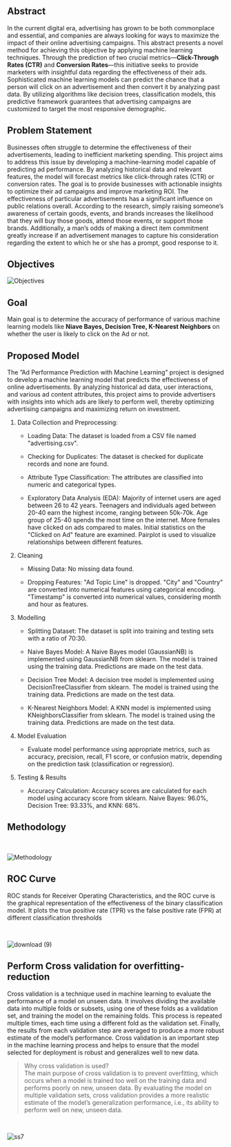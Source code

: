 ## Abstract
In the current digital era, advertising has grown to be both commonplace and essential, and companies are always looking for ways to maximize the impact of their online advertising campaigns. This abstract presents a novel method for achieving this objective by applying machine learning techniques. Through the prediction of two crucial metrics—**Click-Through Rates (CTR)** and **Conversion Rates**—this initiative seeks to provide marketers with insightful data regarding the effectiveness of their ads. Sophisticated machine learning models can predict the chance that a person will click on an advertisement and then convert it by analyzing past data. By utilizing algorithms like decision trees, classification models, this predictive framework guarantees that advertising campaigns are customized to target the most responsive demographic.


## Problem Statement
Businesses often struggle to determine the effectiveness of their advertisements, leading to inefficient marketing spending. This project aims to address this issue by developing a machine-learning model capable of predicting ad performance. By analyzing historical data and relevant features, the model will forecast metrics like click-through rates (CTR) or conversion rates. The goal is to provide businesses with actionable insights to optimize their ad campaigns and improve marketing ROI.
The effectiveness of particular advertisements has a significant influence on public relations overall. According to the research, simply raising someone’s awareness of certain goods, events, and brands increases the likelihood that they will buy those goods, attend those events, or support those brands. Additionally, a man’s odds of making a direct item commitment greatly increase if an advertisement manages to capture his consideration regarding the extent to which he or she has a prompt, good response to it.


## Objectives
![Objectives](https://github.com/Ashwani-Verma-07/NewsFlash-App/assets/89683890/37fa8c0d-d4bc-4249-9383-6c72fad288fe)


## Goal 
Main goal is to determine the accuracy of performance of various machine learning models like **Niave Bayes, Decision Tree, K-Nearest Neighbors** on whether the user is likely to click on the Ad or not.


## Proposed Model
The ”Ad Performance Prediction with Machine Learning” project is designed to develop a machine learning model that predicts the effectiveness of online advertisements. By analyzing historical ad data, user interactions, and various ad content attributes, this project aims to provide advertisers with insights into which ads are likely to perform well, thereby optimizing advertising campaigns and maximizing return on investment.

1. Data Collection and Preprocessing:
   * Loading Data: The dataset is loaded from a CSV file named "advertising.csv".
   
   * Checking for Duplicates: The dataset is checked for duplicate records and none are found.
   
   * Attribute Type Classification: The attributes are classified into numeric and categorical types.
   
   * Exploratory Data Analysis (EDA): Majority of internet users are aged between 26 to 42 years. Teenagers and individuals aged between 20-40 earn the highest income, 
    ranging between 50k-70k. Age group of 25-40 spends the most time on the internet. More females have clicked on ads compared to males. Initial statistics on the "Clicked 
    on Ad" feature are examined. Pairplot is used to visualize relationships between different features.

2. Cleaning
   * Missing Data: No missing data found.
     
   * Dropping Features: "Ad Topic Line" is dropped. "City" and "Country" are converted into numerical features using categorical encoding. "Timestamp" is converted into 
     numerical values, considering month and hour as features.

3. Modelling
   * Splitting Dataset: The dataset is split into training and testing sets with a ratio of 70:30.
     
   * Naive Bayes Model: A Naive Bayes model (GaussianNB) is implemented using GaussianNB from sklearn. The model is trained using the training data. Predictions are made on 
     the test data.
     
   * Decision Tree Model: A decision tree model is implemented using DecisionTreeClassifier from sklearn. The model is trained using the training data. Predictions are made 
    on the test data.

   * K-Nearest Neighbors Model: A KNN model is implemented using KNeighborsClassifier from sklearn. The model is trained using the training data. Predictions are made on the 
    test data.

4. Model Evaluation
   * Evaluate model performance using appropriate metrics, such as accuracy, precision, recall, F1 score, or confusion matrix, depending on the prediction task (classification or regression).

5. Testing & Results
   * Accuracy Calculation: Accuracy scores are calculated for each model using accuracy score from sklearn. Naive Bayes: 96.0%,  Decision Tree: 93.33%, and KNN: 68%.


## Methodology

<br>

![Methodology](https://github.com/Ashwani-Verma-07/Predicting-Performance-of-Advertisement/assets/89683890/fa27d175-3cbb-42df-8998-494dc784a7b8)

## ROC Curve
ROC stands for Receiver Operating Characteristics, and the ROC curve is the graphical representation of the effectiveness of the binary classification model. It plots the true positive rate (TPR) vs the false positive rate (FPR) at different classification thresholds

<br>

![download (9)](https://github.com/Ashwani-Verma-07/Predicting-Performance-of-Advertisement/assets/89683890/af0d17c4-6403-429f-bd9c-0a8d59bc5a72)

## Perform Cross validation for overfitting-reduction
Cross validation is a technique used in machine learning to evaluate the performance of a model on unseen data. It involves dividing the available data into multiple folds or subsets, using one of these folds as a validation set, and training the model on the remaining folds. This process is repeated multiple times, each time using a different fold as the validation set. Finally, the results from each validation step are averaged to produce a more robust estimate of the model’s performance. Cross validation is an important step in the machine learning process and helps to ensure that the model selected for deployment is robust and generalizes well to new data.

> Why cross validation is used?<br>
>The main purpose of cross validation is to prevent overfitting, which occurs when a model is trained too well on the training data and performs poorly on new, unseen data. By evaluating the model on multiple validation sets, cross validation provides a more realistic estimate of the model’s generalization performance, i.e., its ability to perform well on new, unseen data.

<br>

![ss7](https://github.com/Ashwani-Verma-07/Predicting-Performance-of-Advertisement/assets/89683890/7e02c986-8700-4e61-b797-bf36380384ac)
